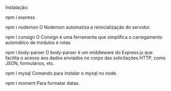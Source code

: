 Instalação:

npm i express

npm i nodemon O Nodemon automatiza a reinicialização do servidor.

npm i consign O Consign é uma ferramenta que simplifica o carregamento automático de módulos e rotas

npm i body-parser O body-parser é um middleware do Express.js que facilita o acesso aos dados enviados no corpo das solicitações HTTP, como JSON, formulários, etc.

npm i mysql Comando para instalar o mysql no node.

npm i moment Para formatar datas.